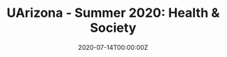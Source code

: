---
date: "2020-07-14T00:00:00Z"
external_link: "/files/2020SUM_Soc303_syllabus.pdf"
image:
  caption: Photo by Toa Heftiba on Unsplash
  focal_point: Smart
summary: Health & Society
tags:
- Demo
title: "UArizona - Summer 2020: Health & Society"
---